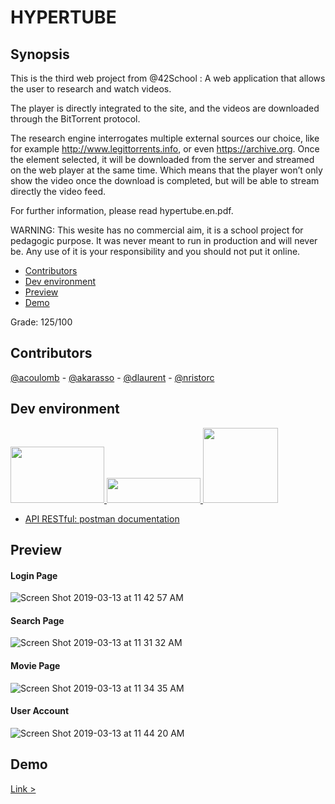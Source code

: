 # HYPERTUBE

## Synopsis
This is the third web project from @42School : 
A web application that allows the user to research and watch videos.

The player is directly integrated to the site, and the videos are downloaded through the BitTorrent protocol. 

The research engine interrogates multiple external sources our choice, like for example http://www.legittorrents.info, or even https://archive.org.
Once the element selected, it will be downloaded from the server and streamed on the web player at the same time. Which means that the player won’t only show the video once the download is completed, but will be able to stream directly the video feed.

For further information, please read hypertube.en.pdf.

WARNING: This wesite has no commercial aim, it is a school project for pedagogic purpose. It was never meant to run in production and will never be. Any use of it is your responsibility and you should not put it online.

- [Contributors](#contributors)
- [Dev environment](#dev-environment)
- [Preview](#preview)
- [Demo](#demo)

Grade: 125/100

## Contributors
[@acoulomb](https://github.com/acoulomb) - [@akarasso](https://github.com/akarasso) - [@dlaurent](https://github.com/dlaurent42) - [@nristorc](https://github.com/nristorc)

## Dev environment
<a href="https://nodejs.org/en/" target="_blank">
    <img width="150" height='90' src="https://cdn.worldvectorlogo.com/logos/nodejs.svg">
</a>

<a href="https://www.mongodb.com/" target="_blank">
    <img width="150" height='40' src="https://webassets.mongodb.com/_com_assets/cms/mongodb-logo-rgb-j6w271g1xn.jpg">
</a>

<a href="https://reactjs.org/" target="_blank">
    <img width="120" height='120' src="https://cdn4.iconfinder.com/data/icons/logos-3/600/React.js_logo-512.png">
</a>

- [API RESTful: postman documentation](https://documenter.getpostman.com/view/6363897/S11RKFVL)

## Preview

#### Login Page
![Screen Shot 2019-03-13 at 11 42 57 AM](https://user-images.githubusercontent.com/38137535/54289952-67382380-45aa-11e9-9f97-bf4e9dbb8184.png)

#### Search Page
![Screen Shot 2019-03-13 at 11 31 32 AM](https://user-images.githubusercontent.com/38137535/54290113-acf4ec00-45aa-11e9-920e-6e0e13cc5851.png)

#### Movie Page
![Screen Shot 2019-03-13 at 11 34 35 AM](https://user-images.githubusercontent.com/38137535/54290170-c6963380-45aa-11e9-8da5-9019435cea12.png)

#### User Account
![Screen Shot 2019-03-13 at 11 44 20 AM](https://user-images.githubusercontent.com/38137535/54290232-eb8aa680-45aa-11e9-8990-7bd68f5999c1.png)

## Demo
[Link > ](https://drive.google.com/file/d/1D45eZOJm6-8gzkQPJdF45E5EWDMxLhRb/view?usp=sharing)
